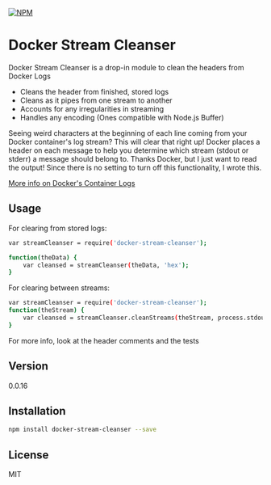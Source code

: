 [![NPM](https://nodei.co/npm/docker-stream-cleanser.png?downloads=true&downloadRank=true&stars=true)](https://nodei.co/npm/docker-stream-cleanser/)

Docker Stream Cleanser
=========

Docker Stream Cleanser is a drop-in module to clean the headers from Docker Logs

  - Cleans the header from finished, stored logs
  - Cleans as it pipes from one stream to another
  - Accounts for any irregularities in streaming
  - Handles any encoding (Ones compatible with Node.js Buffer)


Seeing weird characters at the beginning of each line coming from your Docker container's log stream?  This will clear that right up!  Docker places a header on each message to help you determine which stream (stdout or stderr) a message should belong to.  Thanks Docker, but I just want to read the output!  Since there is no setting to turn off this functionality, I wrote this.

[More info on Docker's Container Logs](https://docs.docker.com/reference/api/docker_remote_api_v1.14/#get-container-logs)

Usage
----
For clearing from stored logs:

```sh
var streamCleanser = require('docker-stream-cleanser');

function(theData) {
    var cleansed = streamCleanser(theData, 'hex');
}
```

For clearing between streams:

```sh
var streamCleanser = require('docker-stream-cleanser');
function(theStream) {
    var cleansed = streamCleanser.cleanStreams(theStream, process.stdout, 'hex', true);
}

```

For more info, look at the header comments and the tests

Version
----

0.0.16

Installation
--------------

```sh
npm install docker-stream-cleanser --save
```


License
----

MIT

